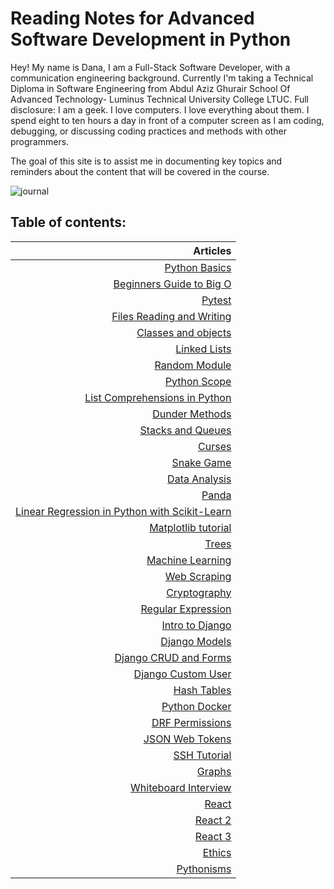 # Reading Notes for Advanced Software Development in Python

Hey! My name is Dana, I am a Full-Stack Software Developer, with a communication engineering background. Currently I'm taking a Technical Diploma in Software Engineering from Abdul Aziz Ghurair School Of Advanced Technology-  Luminus Technical University College LTUC. Full disclosure: I am a geek. I love computers. I love everything about them. I spend eight to ten hours a day in front of a computer screen as I am coding, debugging, or discussing coding practices and methods with other programmers.

The goal of this site is to assist me in documenting key topics and reminders about the content that will be covered in the course.

![journal](https://theartofsimple.net/wp-content/uploads/2019/05/journal-laptop.jpg)

## **Table of contents:**

| Articles |
|-----: |
| [Python Basics](https://danaabbadi.github.io/Reading-Notes-for-Advanced-Software-Development-in-Python-Course/pythonbasics) |
| [Beginners Guide to Big O](https://danaabbadi.github.io/Reading-Notes-for-Advanced-Software-Development-in-Python-Course/class1) |
| [Pytest](https://danaabbadi.github.io/Reading-Notes-for-Advanced-Software-Development-in-Python-Course/class2) |
| [Files Reading and Writing](https://danaabbadi.github.io/Reading-Notes-for-Advanced-Software-Development-in-Python-Course/class3) |
| [Classes and objects](https://danaabbadi.github.io/Reading-Notes-for-Advanced-Software-Development-in-Python-Course/class4) |
| [Linked Lists](https://danaabbadi.github.io/Reading-Notes-for-Advanced-Software-Development-in-Python-Course/class5) |
| [Random Module](https://danaabbadi.github.io/Reading-Notes-for-Advanced-Software-Development-in-Python-Course/class6) |
| [Python Scope](https://danaabbadi.github.io/Reading-Notes-for-Advanced-Software-Development-in-Python-Course/class7) |
| [List Comprehensions in Python](https://danaabbadi.github.io/Reading-Notes-for-Advanced-Software-Development-in-Python-Course/class8) |
| [Dunder Methods](https://danaabbadi.github.io/Reading-Notes-for-Advanced-Software-Development-in-Python-Course/class9) |
| [Stacks and Queues](https://danaabbadi.github.io/Reading-Notes-for-Advanced-Software-Development-in-Python-Course/class10) |
| [Curses](https://danaabbadi.github.io/Reading-Notes-for-Advanced-Software-Development-in-Python-Course/curses) |
| [Snake Game](https://danaabbadi.github.io/Reading-Notes-for-Advanced-Software-Development-in-Python-Course/snake_game) |
| [Data Analysis](https://danaabbadi.github.io/Reading-Notes-for-Advanced-Software-Development-in-Python-Course/class11) |
| [Panda](https://danaabbadi.github.io/Reading-Notes-for-Advanced-Software-Development-in-Python-Course/class12) |
| [Linear Regression in Python with Scikit-Learn](https://danaabbadi.github.io/Reading-Notes-for-Advanced-Software-Development-in-Python-Course/class13) |
| [Matplotlib tutorial](https://danaabbadi.github.io/Reading-Notes-for-Advanced-Software-Development-in-Python-Course/class14) |
| [Trees](https://danaabbadi.github.io/Reading-Notes-for-Advanced-Software-Development-in-Python-Course/class15) |
| [Machine Learning](https://danaabbadi.github.io/Reading-Notes-for-Advanced-Software-Development-in-Python-Course/class16) |
| [Web Scraping](https://danaabbadi.github.io/Reading-Notes-for-Advanced-Software-Development-in-Python-Course/class17) |
| [Cryptography ](https://danaabbadi.github.io/Reading-Notes-for-Advanced-Software-Development-in-Python-Course/class18) |
| [Regular Expression  ](https://danaabbadi.github.io/Reading-Notes-for-Advanced-Software-Development-in-Python-Course/class19) |
| [Intro to Django](https://danaabbadi.github.io/Reading-Notes-for-Advanced-Software-Development-in-Python-Course/class20) |
| [Django Models](https://danaabbadi.github.io/Reading-Notes-for-Advanced-Software-Development-in-Python-Course/class21) |
| [Django CRUD and Forms](https://danaabbadi.github.io/Reading-Notes-for-Advanced-Software-Development-in-Python-Course/class22) |
| [Django Custom User](https://danaabbadi.github.io/Reading-Notes-for-Advanced-Software-Development-in-Python-Course/class23) |
| [Hash Tables](https://danaabbadi.github.io/Reading-Notes-for-Advanced-Software-Development-in-Python-Course/class24) |
| [Python Docker](https://danaabbadi.github.io/Reading-Notes-for-Advanced-Software-Development-in-Python-Course/class25) |
| [DRF Permissions](https://danaabbadi.github.io/Reading-Notes-for-Advanced-Software-Development-in-Python-Course/class26) |
| [JSON Web Tokens](https://danaabbadi.github.io/Reading-Notes-for-Advanced-Software-Development-in-Python-Course/class27) |
| [SSH Tutorial](https://danaabbadi.github.io/Reading-Notes-for-Advanced-Software-Development-in-Python-Course/class28) |
| [Graphs](https://danaabbadi.github.io/Reading-Notes-for-Advanced-Software-Development-in-Python-Course/class29) |
| [Whiteboard Interview](https://danaabbadi.github.io/Reading-Notes-for-Advanced-Software-Development-in-Python-Course/class30) |
| [React](https://danaabbadi.github.io/Reading-Notes-for-Advanced-Software-Development-in-Python-Course/class31) |
| [React 2](https://danaabbadi.github.io/Reading-Notes-for-Advanced-Software-Development-in-Python-Course/class32) |
| [React 3](https://danaabbadi.github.io/Reading-Notes-for-Advanced-Software-Development-in-Python-Course/class33) |
| [Ethics](https://danaabbadi.github.io/Reading-Notes-for-Advanced-Software-Development-in-Python-Course/class34) |
| [Pythonisms](https://danaabbadi.github.io/Reading-Notes-for-Advanced-Software-Development-in-Python-Course/class35) |
